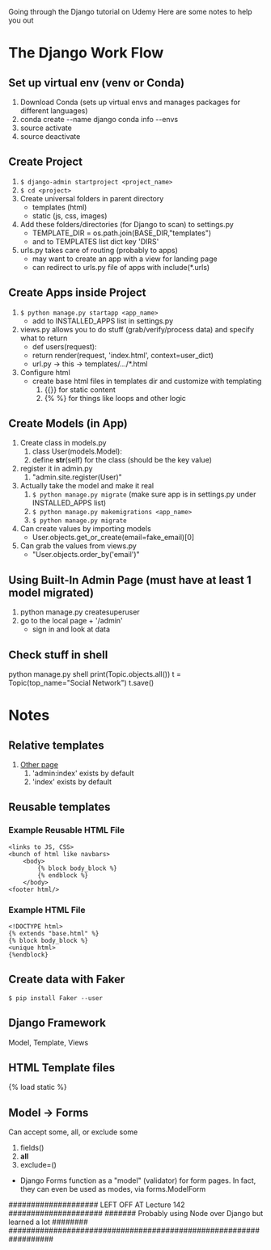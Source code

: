 Going through the Django tutorial on Udemy
Here are some notes to help you out

# The Django Work Flow


## Set up virtual env (venv or Conda)
1. Download Conda (sets up virtual envs and manages packages for different languages)
2. conda create --name <myDjangoEnv> django
	conda info --envs
3. source activate <myDjangoEnv>
4. source deactivate


## Create Project
1. ```$ django-admin startproject <project_name>```
2. ```$ cd <project>```
3. Create universal folders in parent directory
    * templates (html)
    * static (js, css, images)
4. Add these folders/directories (for Django to scan) to settings.py
    * TEMPLATE_DIR = os.path.join(BASE_DIR,"templates")
    * and to TEMPLATES list dict key 'DIRS'
5. urls.py takes care of routing (probably to apps)
    * may want to create an app with a view for landing page
    * can redirect to urls.py file of apps with include(\*.urls)


## Create Apps inside Project
1. ```$ python manage.py startapp <app_name>```
    * add to INSTALLED_APPS list in settings.py
2. views.py allows you to do stuff (grab/verify/process data) and specify what to return
    * def users(request):
    * return render(request, 'index.html', context=user_dict)
    * url.py -> this -> templates/.../*.html
3. Configure html
    * create base html files in templates dir and customize with templating
        1. {{}} for static content
        2. {% %} for things like loops and other logic


## Create Models (in App)
1. Create class in models.py
    1. class User(models.Model):
    2. define __str__(self) for the class (should be the key value)
2. register it in admin.py
    1. "admin.site.register(User)"
3. Actually take the model and make it real
	  1. ```$ python manage.py migrate``` (make sure app is in settings.py under INSTALLED_APPS list)
	  2. ```$ python manage.py makemigrations <app_name>```
	  3. ```$ python manage.py migrate```
3. Can create values by importing models
    * User.objects.get_or_create(email=fake_email)[0]
4. Can grab the values from views.py
	  * "User.objects.order_by('email')"


## Using Built-In Admin Page (must have at least 1 model migrated)
1. python manage.py createsuperuser
2. go to the local page + '/admin'
    * sign in and look at data


## Check stuff in shell
python manage.py shell
print(Topic.objects.all())
t = Topic(top_name="Social Network")
t.save()


# Notes

## Relative templates
1. <a href="{% url 'var_name_in_app_urls.py:view_name' %}">Other page</a>
    1. 'admin:index' exists by default
    2. 'index' exists by default

## Reusable templates
### Example Reusable HTML File
```
<links to JS, CSS>
<bunch of html like navbars>
	<body>
		{% block body_block %}
		{% endblock %}
	</body>
<footer html/>
```

### Example HTML File
```
<!DOCTYPE html>
{% extends "base.html" %}
{% block body_block %}
<unique html>
{%endblock}
```

## Create data with Faker
```$ pip install Faker --user```

## Django Framework
Model, Template, Views

## HTML Template files
{% load static %}

## Model -> Forms
Can accept some, all, or exclude some
1. fields()
2. __all__
3. exclude=()


* Django Forms function as a "model" (validator) for form pages. In fact, they can even be used as modes, via forms.ModelForm


#################### LEFT OFF AT Lecture 142 #####################
####### Probably using Node over Django but learned a lot ########
##################################################################
